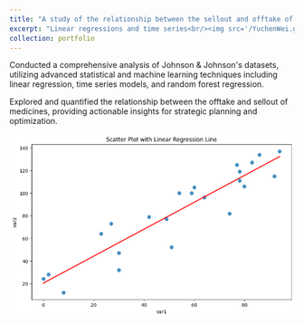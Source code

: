 ```yaml
---
title: "A study of the relationship between the sellout and offtake of Tylenol"
excerpt: "Linear regressions and time series<br/><img src='/YuchenWei.github.io/images/line_plot.png'>"
collection: portfolio
---
```


Conducted a comprehensive analysis of Johnson & Johnson's datasets, utilizing advanced statistical and machine learning techniques including linear regression, time series models, and random forest regression.

Explored and quantified the relationship between the offtake and sellout of medicines, providing actionable insights for strategic planning and optimization.

<img src='/images/linear_regression.png'>
